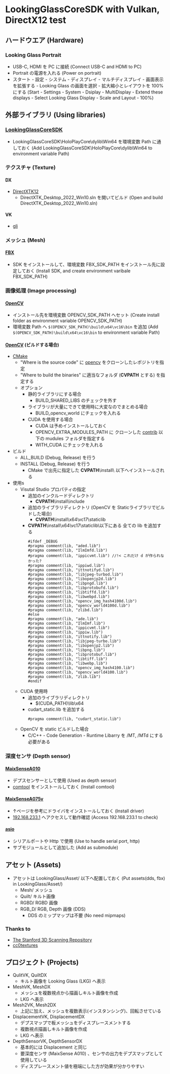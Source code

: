 # LookingGlassCoreSDK with Vulkan, DirectX12 test

## ハードウエア (Hardware)
### Looking Glass Portrait
- USB-C, HDMI を PC に接続 (Connect USB-C and HDMI to PC)
- Portrait の電源を入れる (Power on portrait)
- スタート - 設定 - システム - ディスプレイ - マルチディスプレイ - 画面表示を拡張する - Looking Glass の画面を選択 - 拡大縮小とレイアウトを 100% にする (Start - Settings - System - Dsiplay - MultiDisplay - Extend these displays - Select Looking Glass Display - Scale and Layout - 100%) 

## 外部ライブラリ (Using libraries)

### [LookingGlassCoreSDK](https://github.com/Looking-Glass/LookingGlassCoreSDK)
- LookingGlassCoreSDK\HoloPlayCore\dylib\Win64 を環境変数 Path に通しておく (Add LookingGlassCoreSDK\HoloPlayCore\dylib\Win64 to environment variable Path)

### テクスチャ (Texture)
#### DX
- [DirectXTK12](https://github.com/Microsoft/DirectXTK12)
    - DirectXTK_Desktop_2022_Win10.sln を開いてビルド (Open and build DirectXTK_Desktop_2022_Win10.sln)
<!--
- [DirectXTex](https://github.com/microsoft/DirectXTex.git) ツール
    - DirectXTex_Desktop_2022.sln を開いてビルド
        - DDSView
        - Texassemble
        - Texconv
        - Texdiag
-->

#### VK
- [gli](https://github.com/g-truc/gli)

### メッシュ (Mesh)
#### [FBX](https://aps.autodesk.com/developer/overview/fbx-sdk)
- SDK をインストールして、環境変数 FBX_SDK_PATH をインストール先に設定しておく (Install SDK, and create environment varibale FBX_SDK_PATH)

<!--
#### [GLTF](https://www.nuget.org/packages/Microsoft.glTF.CPP)
- NuGetPackage で Microsoft.glTF.CPP をインストール (Install Microsoft.glTF.CPP from NuGetPackage)
- min, max 関連でコンパイルエラーになる場合、windows.h より前に NOMINMAX を定義する
    ~~~
    #define NOMINMAX 
    #include <windows.h>
    ~~~
- リンカエラー 4099 が出る(#pragma では回避できない)ので以下のようにしている
    - Configuration Properties - Linker - CommandLine - AdditionalOptions - /ignore:4099
-->

### 画像処理 (Image processing)
#### [OpenCV](https://github.com/opencv/opencv)
- インストール先を環境変数 OPENCV_SDK_PATH へセット (Create install folder as environment variable OPENCV_SDK_PATH)
- 環境変数 Path へ `$(OPENCV_SDK_PATH)\build\x64\vc16\bin` を追加 (Add `$(OPENCV_SDK_PATH)\build\x64\vc16\bin` to environment variable Path)

#### [OpenCV](https://github.com/opencv/opencv) (ビルドする場合)
- [CMake](https://cmake.org/)
    - "Where is the source code" に [opencv](https://github.com/opencv/opencv) をクローンしたレポジトリを指定
    - "Where to build the binaries" に適当なフォルダ (**CVPATH** とする) を指定する 
    - オプション
        - 静的ライブラリにする場合 
            - BUILD_SHARED_LIBS のチェックを外す
        - ライブラリが大量にできて使用時に大変なのでまとめる場合
            - BUILD_opencv_world にチェックを入れる
        - CUDA を使用する場合
            - CUDA は予めインストールしておく
            - OPENCV_EXTRA_MODULES_PATH に クローンした [contrib](https://github.com/opencv/opencv_contrib) 以下の mudules フォルダを指定する
            - WITH_CUDA にチェックを入れる
- ビルド
    - ALL_BUILD (Debug, Release) を行う
    - INSTALL (Debug, Release) を行う
        - CMake で出先に指定した **CVPATH**\install\ 以下へインストールされる
- 使用s
    - Visutal Studio プロパティの指定
        - 追加のインクルードディレクトリ
            - **CVPATH**\install\include
        - 追加のライブラリディレクトリ (OpenCV を Staticライブラリでビルドした場合)
            - **CVPATH**\install\x64\vc17\staticlib
        - **CVPATH**\install\x64\vc17\staticlib\以下にある 全ての lib を追加する
            ~~~
            #ifdef _DEBUG
            #pragma comment(lib, "aded.lib")
            #pragma comment(lib, "IlmImfd.lib")
            #pragma comment(lib, "ippicvmt.lib") //!< これだけ d が作られなかった?
            #pragma comment(lib, "ippiwd.lib")
            #pragma comment(lib, "ittnotifyd.lib")
            #pragma comment(lib, "libjpeg-turbod.lib")
            #pragma comment(lib, "libopenjp2d.lib")
            #pragma comment(lib, "libpngd.lib")
            #pragma comment(lib, "libprotobufd.lib")
            #pragma comment(lib, "libtiffd.lib")
            #pragma comment(lib, "libwebpd.lib")
            #pragma comment(lib, "opencv_img_hash4100d.lib")
            #pragma comment(lib, "opencv_world4100d.lib")
            #pragma comment(lib, "zlibd.lib")
            #else
            #pragma comment(lib, "ade.lib")
            #pragma comment(lib, "IlmImf.lib")
            #pragma comment(lib, "ippicvmt.lib")
            #pragma comment(lib, "ippiw.lib")
            #pragma comment(lib, "ittnotify.lib")
            #pragma comment(lib, "libjpeg-turbo.lib")
            #pragma comment(lib, "libopenjp2.lib")
            #pragma comment(lib, "libpng.lib")
            #pragma comment(lib, "libprotobuf.lib")
            #pragma comment(lib, "libtiff.lib")
            #pragma comment(lib, "libwebp.lib")
            #pragma comment(lib, "opencv_img_hash4100.lib")
            #pragma comment(lib, "opencv_world4100.lib")
            #pragma comment(lib, "zlib.lib")
            #endif
            ~~~
    - CUDA 使用時
        - 追加のライブラリディレクトリ
            - $(CUDA_PATH)\lib\x64
        - cudart_static.lib を追加する
            ~~~
            #pragma comment(lib, "cudart_static.lib")
            ~~~
    - OpenCV を static ビルドした場合
        - C/C++ - Code Generation - Runtime Libarry を /MT, /MTd にする必要がある

### 深度センサ (Depth sensor)
#### [MaixSenseA010](https://wiki.sipeed.com/hardware/en/maixsense/maixsense-a010/maixsense-a010.html)
- デプスセンサーとして使用 (Used as depth sensor)
- [comtool](https://dl.sipeed.com/shareURL/MaixSense/MaixSense_A010/software_pack/comtool) をインストールしておく (Install comtool)

#### [MaixSenseA075v](https://wiki.sipeed.com/hardware/en/maixsense/maixsense-a075v/maixsense-a075v.html)
- ↑ページを参考にドライバをインストールしておく (Install driver)
- [192.168.233.1](http://192.168.233.1/) へアクセスして動作確認 (Access 192.168.233.1 to check)
 
#### [asio](https://github.com/chriskohlhoff/asio.git)
- シリアルポートや Http で使用 (Use to handle serial port, http)
- サブモジュールとして追加した (Add as submodule)

<!--
### [LeapMotion]()
- インストール先を環境変数 LEAP_SDK_PATH へセット (Create install folder as environment variable LEAP_SDK_PATH)
-->

## アセット (Assets)
- アセットは LookingGlass/Asset/ 以下へ配置しておく (Put assets(dds, fbx) in LookingGlass/Asset/)
    - Mesh/ メッシュ
    - Quilt/ キルト画像
    - RGBD/ RGBD 画像
    - RGB_D/ RGB, Depth 画像 (DDS)
        - DDS のミップマップは不要 (No need mipmaps)
### Thanks to
- [The Stanford 3D Scanning Repository](https://graphics.stanford.edu/data/3Dscanrep/)
- [cc0textures](https://cc0textures.com/)

## プロジェクト (Projects)
- QulitVK, QuiltDX
    - キルト画像を Looking Glass (LKG) へ表示
- MeshVK, MeshDX
    - メッシュを複数視点から描画しキルト画像を作成
    - LKG へ表示
- Mesh2VK, Mesh2DX
    - 上記に加え、メッシュを複数表示(インスタンシング)、回転させている
- DisplacementVK, DisplacementDX
    - デプスマップで板メッシュをディスプレースメントする
    - 複数視点描画しキルト画像を作成
    - LKG へ表示
- DepthSensorVK, DepthSensorDX
    - 基本的には Displacement と同じ
    - 要深度センサ (MaixSense A010) 、センサの出力をデプスマップとして使用している
    - ディスプレースメント値を極端にした方が効果が分かりやすい
